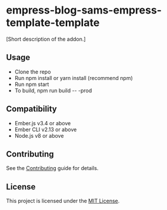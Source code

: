 empress-blog-sams-empress-template-template
==============================================================================

[Short description of the addon.]

Usage
------------------------------------------------------------------------------

* Clone the repo
* Run npm install or yarn install (recommend npm)
* Run npm start
* To build, npm run build -- -prod


Compatibility
------------------------------------------------------------------------------

* Ember.js v3.4 or above
* Ember CLI v2.13 or above
* Node.js v8 or above



Contributing
------------------------------------------------------------------------------

See the [Contributing](CONTRIBUTING.md) guide for details.


License
------------------------------------------------------------------------------

This project is licensed under the [MIT License](LICENSE.md).
